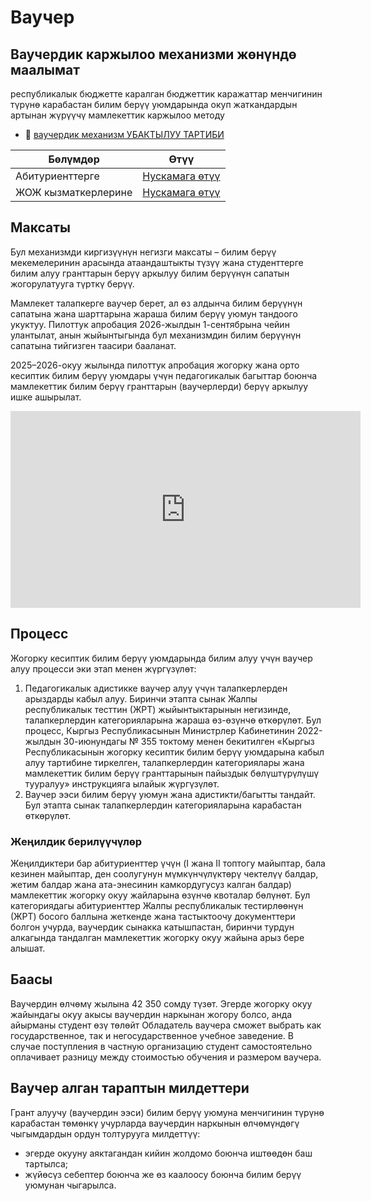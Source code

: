 # Ваучер

## Ваучердик каржылоо механизми жөнүндө маалымат 
республикалык бюджетте каралган бюджеттик каражаттар менчигинин түрүнө карабастан билим берүү уюмдарында окуп жаткандардын артынан жүрүүчү мамлекеттик каржылоо методу

- 📄 [ваучердик механизм УБАКТЫЛУУ ТАРТИБИ](https://cbd.minjust.gov.kg/230022088/edition/26586/kg)


| Бөлүмдөр      | Өтүү               |
|-----------|-------------------------------|
| Абитуриенттерге| [Нускамага өтүү](voucher-abiturient) |
| ЖОЖ кызматкерлерине | [Нускамага өтүү](voucher-vuz) |


## Максаты
Бул механизмди киргизүүнүн негизги максаты – билим берүү мекемелеринин арасында атаандаштыкты түзүү жана студенттерге билим алуу гранттарын берүү аркылуу билим берүүнүн сапатын жогорулатууга түрткү берүү.

Мамлекет талапкерге ваучер берет, ал өз алдынча билим берүүнүн сапатына жана шарттарына жараша билим берүү уюмун тандоого укуктуу. Пилоттук апробация 2026-жылдын 1-сентябрына чейин улантылат, анын жыйынтыгында бул механизмдин билим берүүнүн сапатына тийгизген таасири бааланат.

2025–2026-окуу жылында пилоттук апробация жогорку жана орто кесиптик билим берүү уюмдары үчүн педагогикалык багыттар боюнча мамлекеттик билим берүү гранттарын (ваучерлерди) берүү аркылуу ишке ашырылат.


<iframe 
  width="560" 
  height="315" 
  src="https://www.youtube.com/embed/KIsMw4wH31s?si=mPxLGki4uCB83RQK" 
  title="YouTube video player" 
  frameborder="0" 
  allow="accelerometer; autoplay; clipboard-write; encrypted-media; gyroscope; picture-in-picture; web-share" 
  allowfullscreen>
</iframe>

## Процесс 
Жогорку кесиптик билим берүү уюмдарында  билим алуу үчүн ваучер алуу процесси эки этап менен жүргүзүлөт:

1. Педагогикалык адистикке ваучер алуу үчүн талапкерлерден арыздарды кабыл алуу. Биринчи этапта сынак Жалпы республикалык тесттин (ЖРТ) жыйынтыктарынын негизинде, талапкерлердин категорияларына жараша өз-өзүнчө өткөрүлөт. Бул процесс, Кыргыз Республикасынын Министрлер Кабинетинин 2022-жылдын 30-июнундагы № 355 токтому менен бекитилген «Кыргыз Республикасынын жогорку кесиптик билим берүү уюмдарына кабыл алуу тартибине тиркелген, талапкерлердин категориялары жана мамлекеттик билим берүү гранттарынын пайыздык бөлүштүрүлүшү тууралуу» инструкцияга ылайык жүргүзүлөт.
2. Ваучер ээси билим берүү уюмун жана адистикти/багытты тандайт. Бул этапта сынак талапкерлердин категорияларына карабастан өткөрүлөт.



### Жеңилдик берилүүчүлөр
Жеңилдиктери бар абитуриенттер үчүн (I жана II топтогу майыптар, бала кезинен майыптар, ден соолугунун мүмкүнчүлүктөрү чектелүү балдар, жетим балдар жана ата-энесинин камкордугусуз калган балдар) мамлекеттик жогорку окуу жайларына
 өзүнчө квоталар бөлүнөт.
Бул категориядагы абитуриенттер Жалпы республикалык тестирлөөнүн (ЖРТ) босого баллына жеткенде жана тастыктоочу документтери болгон учурда, ваучердик сынакка катышпастан, биринчи турдун алкагында тандалган мамлекеттик жогорку окуу жайына арыз бере алышат. 


## Баасы
Ваучердин өлчөмү жылына 42 350 сомду түзөт. Эгерде жогорку окуу жайындагы окуу акысы ваучердин наркынан жогору болсо, анда айырманы студент өзү төлөйт
Обладатель ваучера сможет выбрать как государственное, так и негосударственное учебное заведение. В случае поступления в частную организацию студент самостоятельно оплачивает разницу между стоимостью обучения и размером ваучера.

## Ваучер алган тараптын милдеттери
 
Грант алуучу (ваучердин ээси) билим берүү уюмуна менчигинин түрүнө карабастан төмөнкү учурларда ваучердин наркынын өлчөмүндөгү чыгымдардын ордун толтурууга милдеттүү:
- эгерде окууну аяктагандан кийин жолдомо боюнча иштөөдөн баш тартылса;
- жүйөсүз себептер боюнча же өз каалоосу боюнча билим берүү уюмунан чыгарылса.
